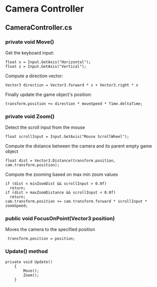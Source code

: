 # Camera Controller

  ## CameraController.cs

  ### **private void Move()**
  Get the keyboard input:
  ```
float x = Input.GetAxis("Horizontal");
float z = Input.GetAxis("Vertical");

  ```
Compute a direction vector:
```
Vector3 direction = Vector3.forward * z + Vector3.right * x
```
Finally update the game object's position:
```
transform.position += direction * moveSpeed * Time.deltaTime;
```

### **private void Zoom()**
Detect the scroll input from the mouse
```
float scrollInput = Input.GetAxis("Mouse ScrollWheel");
```
Compute the distance between the camera and its parent empty game object
```
float dist = Vector3.Distance(transform.position, cam.transform.position);
```
Compute the zooming based on max min zoom values
```
if (dist < minZoomDist && scrollInput > 0.0f)
  return;
if (dist > maxZoomDistance && scrollInput < 0.0f)
  return;
cam.transform.position += cam.transform.forward * scrollInput * zoomSpeed;
```

### **public void FocusOnPoint(Vector3 position)**
Moves the camera to the specified position
```
 transform.position = position;
```

### **Update() method**
```
private void Update()
    {
        Move();
        Zoom();
    }
```
